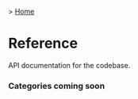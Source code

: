 &gt; [Home](../../README.md)

# Reference

API documentation for the codebase.

### Categories coming soon